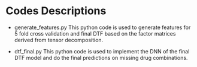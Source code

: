 # Codes Descriptions

* generate_features.py
This python code is used to generate features for 5 fold cross validation and final DTF based on the factor matrices derived from tensor decomposition.

* dtf_final.py
This python code is used to implement the DNN of the final DTF model and do the final predictions on missing drug combinations.